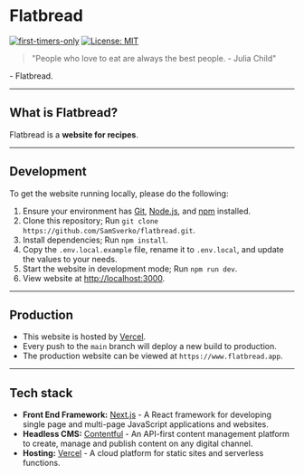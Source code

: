 # Flatbread

[![first-timers-only](https://img.shields.io/badge/first--timers--only-friendly-blue.svg)](https://www.firsttimersonly.com/) [![License: MIT](https://img.shields.io/badge/License-MIT-yellow.svg)](https://opensource.org/licenses/MIT)

> "People who love to eat are always the best people. - Julia Child"

\- Flatbread.

---

## What is Flatbread?

Flatbread is a **website for recipes**.

---

## Development

To get the website running locally, please do the following:

1. Ensure your environment has [Git](https://git-scm.com/), [Node.js](https://nodejs.org/en/), and [npm](https://www.npmjs.com/) installed.
2. Clone this repository; Run `git clone https://github.com/SamSverko/flatbread.git`.
3. Install dependencies; Run `npm install`.
4. Copy the `.env.local.example` file, rename it to `.env.local`, and update the values to your needs.
5. Start the website in development mode; Run `npm run dev`.
6. View website at [http://localhost:3000](http://localhost:3000).

---

## Production

- This website is hosted by [Vercel](https://vercel.com/).
- Every push to the `main` branch will deploy a new build to production.
- The production website can be viewed at `https://www.flatbread.app`.

---

## Tech stack

- **Front End Framework:** [Next.js](https://nextjs.org/) - A React framework for developing single page and multi-page JavaScript applications and websites.
- **Headless CMS:** [Contentful](https://www.contentful.com/) - An API-first content management platform to create, manage and publish content on any digital channel.
- **Hosting:** [Vercel](https://aws.amazon.com/ec2/) - A cloud platform for static sites and serverless functions.

